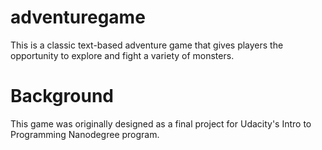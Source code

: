 # adventuregame
This is a classic text-based adventure game that gives players the opportunity to explore and fight a variety of monsters.

# Background
This game was originally designed as a final project for Udacity's Intro to Programming Nanodegree program.
